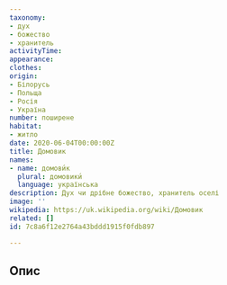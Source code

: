 ```yaml
---
taxonomy:
- дух
- божество
- хранитель
activityTime:
appearance:
clothes:
origin:
- Білорусь
- Польща
- Росія
- Україна
number: поширене
habitat:
- житло
date: 2020-06-04T00:00:00Z
title: Домовик
names:
- name: домови́к
  plural: домовики́
  language: українська
description: Дух чи дрібне божество, хранитель оселі
image: ''
wikipedia: https://uk.wikipedia.org/wiki/Домовик
related: []
id: 7c8a6f12e2764a43bddd1915f0fdb897

---
```

## Опис
